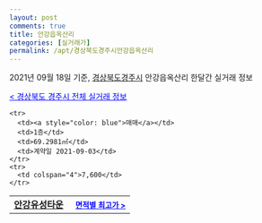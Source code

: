 ```yaml
---
layout: post
comments: true
title: 안강읍옥산리
categories: [실거래가]
permalink: /apt/경상북도경주시안강읍옥산리
---
```


2021년 09월 18일 기준, <a href="/apt/경상북도경주시">경상북도경주시</a> 안강읍옥산리 한달간 실거래 정보

<a style="color: blue;" href="/apt/경상북도경주시">< 경상북도 경주시 전체 실거래 정보</a>
<!---- start ---->
<table>
  <tr>
    <td colspan="4" style="font-weight: bold;"><a href="/apt/경상북도경주시안강읍옥산리안강유성타운">안강유성타운</a> &nbsp;&nbsp;&nbsp; <a style="color: blue; font-size: smaller;" href="/apt/경상북도경주시안강읍옥산리안강유성타운">면적별 최고가 ></a></td>
  </tr>
    
    <tr>
      <td><a style="color: blue">매매</a></td>
      <td>1층</td>
      <td>69.2981㎡</td>
      <td>계약일 2021-09-03</td>
    </tr>
    <tr>
      <td colspan="4">7,600</td>
    </tr>
      
</table>
<!---- end ---->
    
